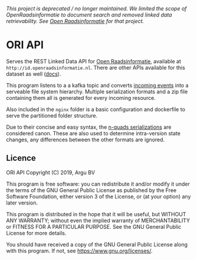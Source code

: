 _This project is deprecated / no longer maintained. We limited the scope of OpenRaadsinformatie to document search and removed linked data retrievability. See [Open Raadsinformatie](https://github.com/openstate/open-raadsinformatie/) for that project._

# ORI API

Serves the REST Linked Data API for [Open Raadsinformatie](https://github.com/openstate/open-raadsinformatie/), available at `http://id.openraadsinformatie.nl`. There are other APIs available for this dataset as well ([docs](https://docs.openraadsinformatie.nl)).

This program listens to a a kafka topic and converts [incoming events](https://github.com/ontola/linked-delta) into a
serveable file system hierarchy. Multiple serialization formats and a zip file containing them all is generated for
every incoming resource.

Also included in the `nginx` folder is a basic configuration and dockerfile to serve the partitioned folder structure.

Due to their concise and easy syntax, the [n-quads serializations](https://www.w3.org/TR/n-quads/) are considered canon.
These are also used to determine intra-version state changes, any differences between the other formats are ignored.

## Licence
ORI API
Copyright (C) 2019, Argu BV

This program is free software: you can redistribute it and/or modify
it under the terms of the GNU General Public License as published by
the Free Software Foundation, either version 3 of the License, or
(at your option) any later version.

This program is distributed in the hope that it will be useful,
but WITHOUT ANY WARRANTY; without even the implied warranty of
MERCHANTABILITY or FITNESS FOR A PARTICULAR PURPOSE.  See the
GNU General Public License for more details.

You should have received a copy of the GNU General Public License
along with this program.  If not, see <https://www.gnu.org/licenses/>.
